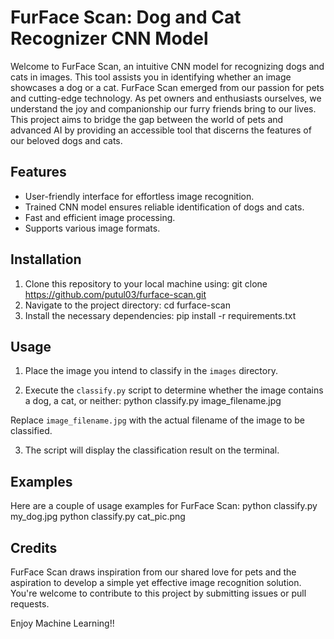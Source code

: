# FurFace Scan: Dog and Cat Recognizer CNN Model

Welcome to FurFace Scan, an intuitive CNN model for recognizing dogs and cats in images. This tool assists you in identifying whether an image showcases a dog or  a cat. FurFace Scan emerged from our passion for pets and cutting-edge technology. As pet owners and enthusiasts ourselves, we understand the joy and companionship our furry friends bring to our lives. This project aims to bridge the gap between the world of pets and advanced AI by providing an accessible tool that discerns the features of our beloved dogs and cats.

## Features

- User-friendly interface for effortless image recognition.
- Trained CNN model ensures reliable identification of dogs and cats.
- Fast and efficient image processing.
- Supports various image formats.

## Installation

1. Clone this repository to your local machine using:
   git clone https://github.com/putul03/furface-scan.git
2. Navigate to the project directory:
   cd furface-scan
3. Install the necessary dependencies:
   pip install -r requirements.txt

 
## Usage

1. Place the image you intend to classify in the `images` directory.

2. Execute the `classify.py` script to determine whether the image contains a dog, a cat, or neither:
python classify.py image_filename.jpg

Replace `image_filename.jpg` with the actual filename of the image to be classified.

3. The script will display the classification result on the terminal.

## Examples

Here are a couple of usage examples for FurFace Scan:
python classify.py my_dog.jpg
python classify.py cat_pic.png

## Credits
FurFace Scan draws inspiration from our shared love for pets and the aspiration to develop a simple yet effective image recognition solution.
You're welcome to contribute to this project by submitting issues or pull requests. 

Enjoy Machine Learning!!


